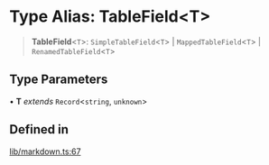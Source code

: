 # Type Alias: TableField\<T\>

> **TableField**\<`T`\>: `SimpleTableField`\<`T`\> \| `MappedTableField`\<`T`\> \| `RenamedTableField`\<`T`\>

## Type Parameters

• **T** *extends* `Record`\<`string`, `unknown`\>

## Defined in

[lib/markdown.ts:67](https://github.com/AgentEnder/markdown-factory/blob/2edbf76b627cbe956c348c7a77ef5e7f1870acac/packages/markdown-factory/src/lib/markdown.ts#L67)
